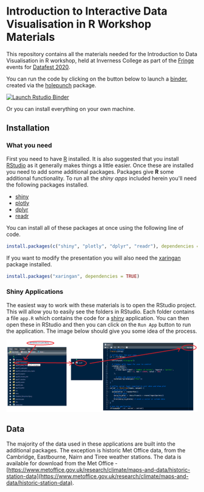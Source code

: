 # Introduction to Interactive Data Visualisation in R Workshop Materials

This repository contains all the materials needed for the Introduction to Data Visualisation in R workshop, held at Inverness College as part of the [Fringe](https://www.datafest.global/fringe-events) events for [Datafest 2020](https://www.datafest.global/).

You can run the code by clicking on the button below to launch a [binder](https://mybinder.org/), created via the [holepunch](https://karthik.github.io/holepunch/index.html) package.

<!-- badges: start -->
[![Launch Rstudio Binder](http://mybinder.org/badge_logo.svg)](https://mybinder.org/v2/gh/aj2duncan/Datafest_ShinyIntro/master?urlpath=rstudio)
<!-- badges: end -->

Or you can install everything on your own machine.

## Installation

### What you need

First you need to have [R](https://cran.r-project.org/) installed. It is also suggested that you install [RStudio](https://rstudio.com/products/rstudio/download/#download) as it generally makes things a little easier. Once these are installed you need to add some additional packages. Packages give **R** some additional functionality. To run all the *shiny apps* included herein you'll need the following packages installed.

- [shiny](https://shiny.rstudio.com/)
- [plotly](https://plot.ly/r/)
- [dplyr](https://dplyr.tidyverse.org/)
- [readr](https://readr.tidyverse.org/)

You can install all of these packages at once using the following line of code.

```r
install.packages(c("shiny", "plotly", "dplyr", "readr"), dependencies = TRUE)
```

If you want to modify the presentation you will also need the [xaringan](https://github.com/yihui/xaringan) package installed.

```r
install.packages("xaringan", dependencies = TRUE)
```

### Shiny Applications

The easiest way to work with these materials is to open the RStudio project. This will allow you to easily see the folders in RStudio. Each folder contains a file `app.R` which contains the code for a [shiny](https://shiny.rstudio.com/) application. You can then open these in RStudio and then you can click on the `Run App` button to run the application. The image below should give you some idea of the process.

![](slides/images/RStudio.png)

## Data

The majority of the data used in these applications are built into the additional packages. The exception is historic Met Office data, from the Cambridge, Eastbourne, Nairn and Tiree weather stations. The data is available for download from the Met Office - [https://www.metoffice.gov.uk/research/climate/maps-and-data/historic-station-data](https://www.metoffice.gov.uk/research/climate/maps-and-data/historic-station-data).
